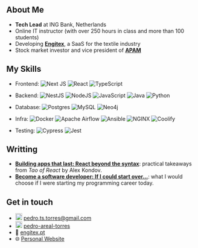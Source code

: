 ## About Me
- **Tech Lead** at ING Bank, Netherlands
- Online IT instructor (with over 250 hours in class and more than 100 students)
- Developing [**Engitex**](https://engitex.pt), a SaaS for the textile industry
- Stock market investor and vice president of [**APAM**](https://apacionistasminoritarios.com/)

## My Skills
- Frontend: ![Next JS](https://img.shields.io/badge/Next-black?style=flat&logo=next.js&logoColor=white&logoSize=20) 
![React](https://img.shields.io/badge/react-%2320232a.svg?style=flat&logo=react&logoColor=%2361DAFB) 
![TypeScript](https://img.shields.io/badge/typescript-%23007ACC.svg?style=flat&logo=typescript&logoColor=white) 

- Backend: ![NestJS](https://img.shields.io/badge/nestjs-%23E0234E.svg?style=flat&logo=nestjs&logoColor=white) 
![NodeJS](https://img.shields.io/badge/node.js-6DA55F?style=flat&logo=node.js&logoColor=white) 
![JavaScript](https://img.shields.io/badge/javascript-%23323330.svg?style=flat&logo=javascript&logoColor=%23F7DF1E) 
![Java](https://img.shields.io/badge/Java-%23ED8B00.svg?style=flat&logo=openjdk&logoColor=white)
![Python](https://img.shields.io/badge/python-3670A0?style=flat&logo=python&logoColor=ffdd54) 

- Database: ![Postgres](https://img.shields.io/badge/postgres-%23316192.svg?style=flat&logo=postgresql&logoColor=white) 
![MySQL](https://img.shields.io/badge/mysql-4479A1.svg?style=flat&logo=mysql&logoColor=white) 
![Neo4j](https://img.shields.io/badge/Neo4j-%2300A3E0.svg?style=flat&logo=neo4j&logoColor=white) 

- Infra: ![Docker](https://img.shields.io/badge/docker-%230db7ed.svg?style=flat&logo=docker&logoColor=white) 
![Apache Airflow](https://img.shields.io/badge/Apache%20Airflow-017CEE?style=flat&logo=apacheairflow&logoColor=white) 
![Ansible](https://img.shields.io/badge/ansible-%231A1918.svg?style=flat&logo=ansible&logoColor=white)
![NGINX](https://img.shields.io/badge/nginx-%23009639.svg?style=flat&logo=nginx&logoColor=white)
![Coolify](https://img.shields.io/badge/Coolify-%23151515.svg?style=flat)

- Testing: ![Cypress](https://img.shields.io/badge/cypress-%2317202C.svg?style=flat&logo=cypress&logoColor=white) 
![Jest](https://img.shields.io/badge/Jest-C21325?style=flat&logo=jest&logoColor=white)

## Writting
- **[Building apps that last: React beyond the syntax](https://medium.com/@pedrogarealtorres/building-apps-that-last-react-beyond-the-syntax-fa3d4cad0255)**: practical takeaways from *Tao of React* by Alex Kondov.
- **[Become a software developer: If I could start over…](https://medium.com/@pedrogarealtorres/become-a-software-developer-if-i-could-start-over-022162dba016)**: what I would choose if I were starting my programming career today.

## Get in touch
- <img src="https://upload.wikimedia.org/wikipedia/commons/4/4e/Gmail_Icon.png" alt="Gmail" width="18"/> [pedro.ts.torres@gmail.com](mailto:pedro.ts.torres@gmail.com)  
- <img src="https://upload.wikimedia.org/wikipedia/commons/f/f8/LinkedIn_icon_circle.svg" alt="LinkedIn" width="18"/> [pedro-areal-torres](https://www.linkedin.com/in/pedro-areal-torres/)  
- 🔨 [engitex.pt](https://engitex.pt/)
- 🌐 [Personal Website](https://me-pedro-areal-torres.netlify.app/)

